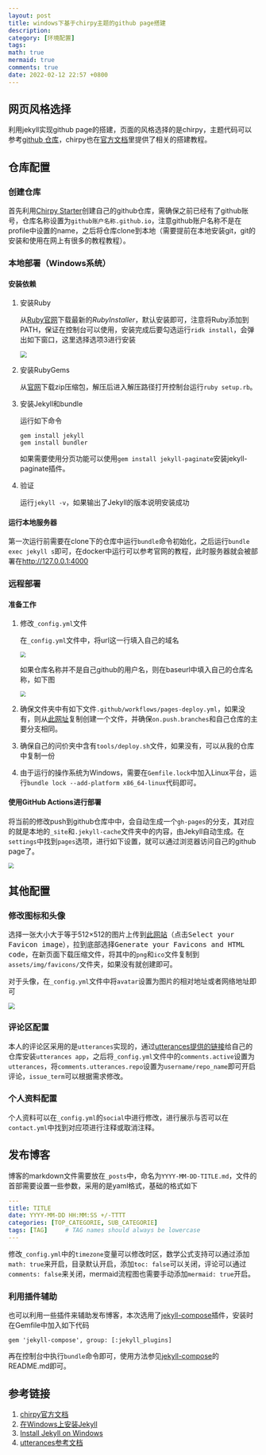 ```yaml
---
layout: post
title: windows下基于chirpy主题的github page搭建
description:
category: [环境配置]
tags:
math: true
mermaid: true
comments: true
date: 2022-02-12 22:57 +0800
---
```

## 网页风格选择

利用jekyll实现github page的搭建，页面的风格选择的是chirpy，主题代码可以参考[github 仓库](https://github.com/cotes2020/jekyll-theme-chirpy)，chirpy也在[官方文档](https://chirpy.cotes.page/)里提供了相关的搭建教程。

## 仓库配置

### 创建仓库

首先利用[Chirpy Starter](https://github.com/cotes2020/chirpy-starter/generate)创建自己的github仓库，需确保之前已经有了github账号，仓库名称设置为`github账户名称.github.io`，注意github账户名称不是在profile中设置的name，之后将仓库clone到本地（需要提前在本地安装git，git的安装和使用在网上有很多的教程教程）。

### 本地部署（Windows系统）

#### 安装依赖

1. 安装Ruby

    从[Ruby官网](https://rubyinstaller.org/downloads/)下载最新的*RubyInstaller*，默认安装即可，注意将Ruby添加到PATH，保证在控制台可以使用，安装完成后要勾选运行`ridk install`，会弹出如下窗口，这里选择选项3进行安装

    <img src="https://gitee.com/LincolnLi/blog-images/raw/master/img/20220212093127.png" style="zoom: 80%;" />

2. 安装RubyGems

   从[官网](https://rubygems.org/pages/download)下载zip压缩包，解压后进入解压路径打开控制台运行`ruby setup.rb`。

3. 安装Jekyll和bundle

   运行如下命令

   ``` shell
   gem install jekyll
   gem install bundler
   ```

   如果需要使用分页功能可以使用`gem install jekyll-paginate`安装jekyll-paginate插件。

4. 验证

   运行`jekyll -v`，如果输出了Jekyll的版本说明安装成功

#### 运行本地服务器

第一次运行前需要在clone下的仓库中运行`bundle`命令初始化，之后运行`bundle exec jekyll s`即可，在docker中运行可以参考官网的教程，此时服务器就会被部署在<http://127.0.0.1:4000>

### 远程部署

#### 准备工作

1. 修改`_config.yml`文件

    在`_config.yml`文件中，将url这一行填入自己的域名

    <img src="https://gitee.com/LincolnLi/blog-images/raw/master/img/20220212143644.png" style="zoom:67%;" />

    如果仓库名称并不是自己github的用户名，则在baseurl中填入自己的仓库名称，如下图

    <img src="https://gitee.com/LincolnLi/blog-images/raw/master/img/20220212144210.png" style="zoom:67%;" />

2. 确保文件夹中有如下文件`.github/workflows/pages-deploy.yml`，如果没有，则从[此网址](https://github.com/cotes2020/jekyll-theme-chirpy/blob/master/.github/workflows/pages-deploy.yml.hook)复制创建一个文件，并确保`on.push.branches`和自己仓库的主要分支相同。
3. 确保自己的问价夹中含有`tools/deploy.sh`文件，如果没有，可以从我的仓库中复制一份
4. 由于运行的操作系统为Windows，需要在`Gemfile.lock`中加入Linux平台，运行`bundle lock --add-platform x86_64-linux`代码即可。

#### 使用GitHub Actions进行部署

将当前的修改push到github仓库中中，会自动生成一个`gh-pages`的分支，其对应的就是本地的`_site`和`.jekyll-cache`文件夹中的内容，由Jekyll自动生成。在`settings`中找到`pages`选项，进行如下设置，就可以通过浏览器访问自己的github page了。

<img src="https://gitee.com/LincolnLi/blog-images/raw/master/img/20220212173203.png" style="zoom: 67%;" />

## 其他配置

### 修改图标和头像

选择一张大小大于等于512$\times$512的图片上传到[此网站](https://realfavicongenerator.net/)（点击<kbd>Select your Favicon image</kbd>），拉到底部选择<kbd>Generate your Favicons and HTML code</kbd>，在新页面下载压缩文件，将其中的`png`和`ico`文件复制到`assets/img/favicons/`文件夹，如果没有就创建即可。

对于头像，在`_config.yml`文件中将`avatar`设置为图片的相对地址或者网络地址即可

<img src="https://gitee.com/LincolnLi/blog-images/raw/master/img/20220212180626.png" style="zoom: 80%;" />

### 评论区配置

本人的评论区采用的是`utterances`实现的，通过[utterances提供的链接](https://github.com/apps/utterances)给自己的仓库安装`utterances app`，之后将`_config.yml`文件中的`comments.active`设置为`utterances`，将`comments.utterances.repo`设置为`username/repo_name`即可开启评论，`issue_term`可以根据需求修改。

### 个人资料配置

个人资料可以在`_config.yml`的`social`中进行修改，进行展示与否可以在`contact.yml`中找到对应项进行注释或取消注释。

## 发布博客

博客的markdown文件需要放在`_posts`中，命名为`YYYY-MM-DD-TITLE.md`，文件的首部需要设置一些参数，采用的是yaml格式，基础的格式如下

```yaml
---
title: TITLE
date: YYYY-MM-DD HH:MM:SS +/-TTTT
categories: [TOP_CATEGORIE, SUB_CATEGORIE]
tags: [TAG]     # TAG names should always be lowercase
---
```

修改`_config.yml`中的`timezone`变量可以修改时区，数学公式支持可以通过添加`math: true`来开启，目录默认开启，添加`toc: false`可以关闭，评论可以通过`comments: false`来关闭，mermaid流程图也需要手动添加`mermaid: true`开启。

### 利用插件辅助

也可以利用一些插件来辅助发布博客，本次选用了[jekyll-compose](https://github.com/jekyll/jekyll-compose)插件，安装时在Gemfile中加入如下代码

```
gem 'jekyll-compose', group: [:jekyll_plugins]
```

再在控制台中执行`bundle`命令即可，使用方法参见[jekyll-compose](https://github.com/jekyll/jekyll-compose)的README.md即可。

## 参考链接

1. [chirpy官方文档](https://chirpy.cotes.page/)
1. [在Windows上安装Jekyll](https://www.jianshu.com/p/58e2c5ea3103)
2. [Install Jekyll on Windows](https://idratherbewriting.com/documentation-theme-jekyll/mydoc_install_jekyll_on_windows.html#bundler)
2. [utterances参考文档](https://utteranc.es/)

